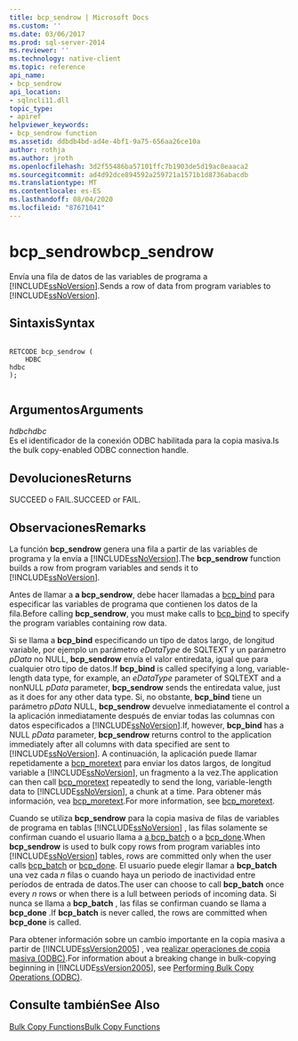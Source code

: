 ```yaml
---
title: bcp_sendrow | Microsoft Docs
ms.custom: ''
ms.date: 03/06/2017
ms.prod: sql-server-2014
ms.reviewer: ''
ms.technology: native-client
ms.topic: reference
api_name:
- bcp_sendrow
api_location:
- sqlncli11.dll
topic_type:
- apiref
helpviewer_keywords:
- bcp_sendrow function
ms.assetid: ddbdb4bd-ad4e-4bf1-9a75-656aa26ce10a
author: rothja
ms.author: jroth
ms.openlocfilehash: 3d2f55486ba57101ffc7b1903de5d19ac8eaaca2
ms.sourcegitcommit: ad4d92dce894592a259721a1571b1d8736abacdb
ms.translationtype: MT
ms.contentlocale: es-ES
ms.lasthandoff: 08/04/2020
ms.locfileid: "87671041"
---
```

# <a name="bcp_sendrow"></a><span data-ttu-id="783bb-102">bcp_sendrow</span><span class="sxs-lookup"><span data-stu-id="783bb-102">bcp_sendrow</span></span>
  <span data-ttu-id="783bb-103">Envía una fila de datos de las variables de programa a [!INCLUDE[ssNoVersion](../../includes/ssnoversion-md.md)].</span><span class="sxs-lookup"><span data-stu-id="783bb-103">Sends a row of data from program variables to [!INCLUDE[ssNoVersion](../../includes/ssnoversion-md.md)].</span></span>  
  
## <a name="syntax"></a><span data-ttu-id="783bb-104">Sintaxis</span><span class="sxs-lookup"><span data-stu-id="783bb-104">Syntax</span></span>  
  
```  
  
RETCODE bcp_sendrow (  
    HDBC   
hdbc  
);  
  
```  
  
## <a name="arguments"></a><span data-ttu-id="783bb-105">Argumentos</span><span class="sxs-lookup"><span data-stu-id="783bb-105">Arguments</span></span>  
 <span data-ttu-id="783bb-106">*hdbc*</span><span class="sxs-lookup"><span data-stu-id="783bb-106">*hdbc*</span></span>  
 <span data-ttu-id="783bb-107">Es el identificador de la conexión ODBC habilitada para la copia masiva.</span><span class="sxs-lookup"><span data-stu-id="783bb-107">Is the bulk copy-enabled ODBC connection handle.</span></span>  
  
## <a name="returns"></a><span data-ttu-id="783bb-108">Devoluciones</span><span class="sxs-lookup"><span data-stu-id="783bb-108">Returns</span></span>  
 <span data-ttu-id="783bb-109">SUCCEED o FAIL.</span><span class="sxs-lookup"><span data-stu-id="783bb-109">SUCCEED or FAIL.</span></span>  
  
## <a name="remarks"></a><span data-ttu-id="783bb-110">Observaciones</span><span class="sxs-lookup"><span data-stu-id="783bb-110">Remarks</span></span>  
 <span data-ttu-id="783bb-111">La función **bcp_sendrow** genera una fila a partir de las variables de programa y la envía a [!INCLUDE[ssNoVersion](../../includes/ssnoversion-md.md)].</span><span class="sxs-lookup"><span data-stu-id="783bb-111">The **bcp_sendrow** function builds a row from program variables and sends it to [!INCLUDE[ssNoVersion](../../includes/ssnoversion-md.md)].</span></span>  
  
 <span data-ttu-id="783bb-112">Antes de llamar a **a bcp_sendrow**, debe hacer llamadas a [bcp_bind](bcp-bind.md) para especificar las variables de programa que contienen los datos de la fila.</span><span class="sxs-lookup"><span data-stu-id="783bb-112">Before calling **bcp_sendrow**, you must make calls to [bcp_bind](bcp-bind.md) to specify the program variables containing row data.</span></span>  
  
 <span data-ttu-id="783bb-113">Si se llama a **bcp_bind** especificando un tipo de datos largo, de longitud variable, por ejemplo un parámetro *eDataType* de SQLTEXT y un parámetro *pData* no NULL, **bcp_sendrow** envía el valor entiredata, igual que para cualquier otro tipo de datos.</span><span class="sxs-lookup"><span data-stu-id="783bb-113">If **bcp_bind** is called specifying a long, variable-length data type, for example, an *eDataType* parameter of SQLTEXT and a nonNULL *pData* parameter, **bcp_sendrow** sends the entiredata value, just as it does for any other data type.</span></span> <span data-ttu-id="783bb-114">Si, no obstante, **bcp_bind** tiene un parámetro *pData* NULL, **bcp_sendrow** devuelve inmediatamente el control a la aplicación inmediatamente después de enviar todas las columnas con datos especificados a [!INCLUDE[ssNoVersion](../../includes/ssnoversion-md.md)].</span><span class="sxs-lookup"><span data-stu-id="783bb-114">If, however, **bcp_bind** has a NULL *pData* parameter, **bcp_sendrow** returns control to the application immediately after all columns with data specified are sent to [!INCLUDE[ssNoVersion](../../includes/ssnoversion-md.md)].</span></span> <span data-ttu-id="783bb-115">A continuación, la aplicación puede llamar repetidamente a [bcp_moretext](bcp-moretext.md) para enviar los datos largos, de longitud variable a [!INCLUDE[ssNoVersion](../../includes/ssnoversion-md.md)], un fragmento a la vez.</span><span class="sxs-lookup"><span data-stu-id="783bb-115">The application can then call [bcp_moretext](bcp-moretext.md) repeatedly to send the long, variable-length data to [!INCLUDE[ssNoVersion](../../includes/ssnoversion-md.md)], a chunk at a time.</span></span> <span data-ttu-id="783bb-116">Para obtener más información, vea [bcp_moretext](bcp-moretext.md).</span><span class="sxs-lookup"><span data-stu-id="783bb-116">For more information, see [bcp_moretext](bcp-moretext.md).</span></span>  
  
 <span data-ttu-id="783bb-117">Cuando se utiliza **bcp_sendrow** para la copia masiva de filas de variables de programa en tablas [!INCLUDE[ssNoVersion](../../includes/ssnoversion-md.md)] , las filas solamente se confirman cuando el usuario llama a [a bcp_batch](bcp-batch.md) o a [bcp_done](bcp-done.md).</span><span class="sxs-lookup"><span data-stu-id="783bb-117">When **bcp_sendrow** is used to bulk copy rows from program variables into [!INCLUDE[ssNoVersion](../../includes/ssnoversion-md.md)] tables, rows are committed only when the user calls [bcp_batch](bcp-batch.md) or [bcp_done](bcp-done.md).</span></span> <span data-ttu-id="783bb-118">El usuario puede elegir llamar a **bcp_batch** una vez cada *n* filas o cuando haya un periodo de inactividad entre períodos de entrada de datos.</span><span class="sxs-lookup"><span data-stu-id="783bb-118">The user can choose to call **bcp_batch** once every *n* rows or when there is a lull between periods of incoming data.</span></span> <span data-ttu-id="783bb-119">Si nunca se llama a **bcp_batch** , las filas se confirman cuando se llama a **bcp_done** .</span><span class="sxs-lookup"><span data-stu-id="783bb-119">If **bcp_batch** is never called, the rows are committed when **bcp_done** is called.</span></span>  
  
 <span data-ttu-id="783bb-120">Para obtener información sobre un cambio importante en la copia masiva a partir de [!INCLUDE[ssVersion2005](../../includes/ssversion2005-md.md)] , vea [realizar operaciones de copia masiva &#40;ODBC&#41;](../native-client-odbc-bulk-copy-operations/performing-bulk-copy-operations-odbc.md).</span><span class="sxs-lookup"><span data-stu-id="783bb-120">For information about a breaking change in bulk-copying beginning in [!INCLUDE[ssVersion2005](../../includes/ssversion2005-md.md)], see [Performing Bulk Copy Operations &#40;ODBC&#41;](../native-client-odbc-bulk-copy-operations/performing-bulk-copy-operations-odbc.md).</span></span>  
  
## <a name="see-also"></a><span data-ttu-id="783bb-121">Consulte también</span><span class="sxs-lookup"><span data-stu-id="783bb-121">See Also</span></span>  
 [<span data-ttu-id="783bb-122">Bulk Copy Functions</span><span class="sxs-lookup"><span data-stu-id="783bb-122">Bulk Copy Functions</span></span>](sql-server-driver-extensions-bulk-copy-functions.md)  
  
  
